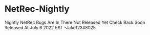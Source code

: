 # NetRec-Nightly
Nightly NetRec Bugs Are In There
Not Released Yet Check Back Soon
Released At July 6 2022 EST
-Jake123#8025
